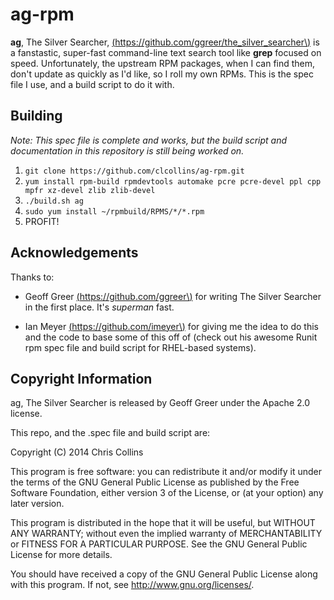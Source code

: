 ag-rpm
======

**ag**, The Silver Searcher, [\(https://github.com/ggreer/the_silver_searcher\)](https://github.com/ggreer) is a fanstastic, super-fast command-line text search tool like **grep** focused on speed.  Unfortunately, the upstream RPM packages, when I can find them, don't update as quickly as I'd like, so I roll my own RPMs.  This is the spec file I use, and a build script to do it with.

## Building

*Note: This spec file is complete and works, but the build script and documentation in this repository is still being worked on.*

1. `git clone https://github.com/clcollins/ag-rpm.git`
2. `yum install rpm-build rpmdevtools automake pcre pcre-devel ppl cpp mpfr xz-devel zlib zlib-devel`
3. `./build.sh ag`
4. `sudo yum install ~/rpmbuild/RPMS/*/*.rpm`
5. PROFIT!

## Acknowledgements

Thanks to:

* Geoff Greer [\(https://github.com/ggreer\)](https://github.com/ggreer) for writing The Silver Searcher in the first place.  It's *superman* fast.

* Ian Meyer [\(https://github.com/imeyer\)](https://github.com/imeyer) for giving me the idea to do this and the code to base some of this off of (check out his awesome Runit rpm spec file and build script for RHEL-based systems).

## Copyright Information

ag, The Silver Searcher is released by Geoff Greer under the Apache 2.0 license.

This repo, and the .spec file and build script are:

Copyright (C) 2014 Chris Collins

This program is free software: you can redistribute it and/or modify it under the terms of the GNU General Public License as published by the Free Software Foundation, either version 3 of the License, or (at your option) any later version.

This program is distributed in the hope that it will be useful, but WITHOUT ANY WARRANTY; without even the implied warranty of MERCHANTABILITY or FITNESS FOR A PARTICULAR PURPOSE. See the GNU General Public License for more details.

You should have received a copy of the GNU General Public License along with this program. If not, see http://www.gnu.org/licenses/.

